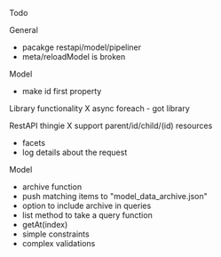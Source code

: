 Todo

General
- pacakge restapi/model/pipeliner
- meta/reloadModel is broken

Model
- make id first property

Library functionality
X async foreach - got library

RestAPI thingie
X support parent/id/child/(id) resources
- facets
- log details about the request


Model
- archive function
 - push matching items to "model_data_archive.json"
 - option to include archive in queries
- list method to take a query function
- getAt(index)
- simple constraints
- complex validations
